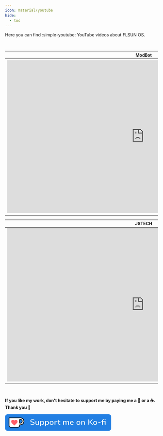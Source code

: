 ```yaml
---
icon: material/youtube
hide:
  - toc
---
```


Here you can find :simple-youtube: YouTube videos about FLSUN OS.

<br />

  | ModBot |
  | :---------: |
  | <iframe width="900" height="506" src="https://www.youtube.com/embed/7gi3iW-Vf5w?si=eFt1egtXJP628QK9" title="YouTube video player" frameborder="0" allow="accelerometer; autoplay; clipboard-write; encrypted-media; gyroscope; picture-in-picture; web-share" referrerpolicy="strict-origin-when-cross-origin" allowfullscreen></iframe>  |
  
  | JSTECH |
  | :---------: |
  | <iframe width="900" height="506" src="https://www.youtube.com/embed/oh9SMjGzRhY?si=oQtXjL5pqIwYgoMP" title="YouTube video player" frameborder="0" allow="accelerometer; autoplay; clipboard-write; encrypted-media; gyroscope; picture-in-picture; web-share" referrerpolicy="strict-origin-when-cross-origin" allowfullscreen></iframe>  |

<br />

**If you like my work, don't hesitate to support me by paying me a 🍺 or a ☕. Thank you 🙂**

<a href="https://ko-fi.com/guilouz" target="_blank"><img width="350" src="../assets/images/ko-fi.png"></a>